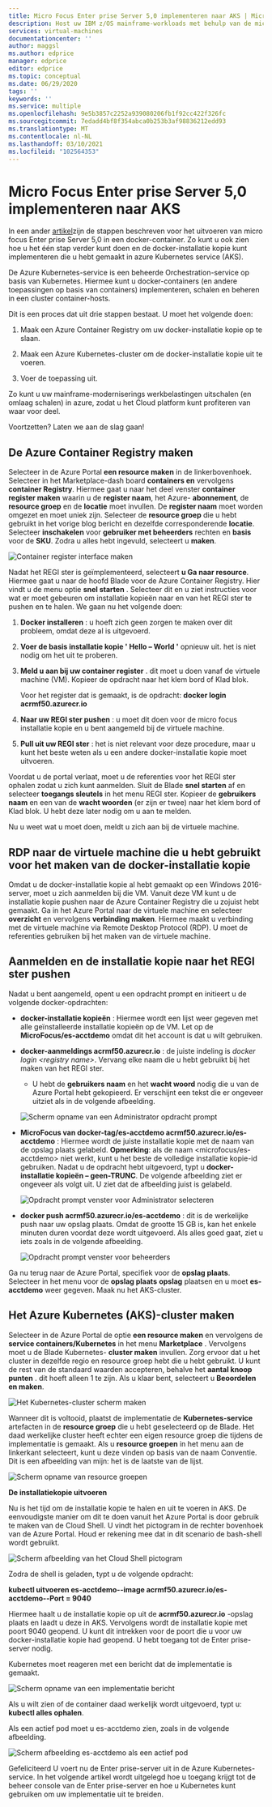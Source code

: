 ```yaml
---
title: Micro Focus Enter prise Server 5,0 implementeren naar AKS | Microsoft Docs
description: Host uw IBM z/OS mainframe-workloads met behulp van de micro focus ontwikkelings-en test omgeving op virtuele machines van Azure (Vm's).
services: virtual-machines
documentationcenter: ''
author: maggsl
ms.author: edprice
manager: edprice
editor: edprice
ms.topic: conceptual
ms.date: 06/29/2020
tags: ''
keywords: ''
ms.service: multiple
ms.openlocfilehash: 9e5b3857c2252a939080206fb1f92cc422f326fc
ms.sourcegitcommit: 7edadd4bf8f354abca0b253b3af98836212edd93
ms.translationtype: MT
ms.contentlocale: nl-NL
ms.lasthandoff: 03/10/2021
ms.locfileid: "102564353"
---
```

# <a name="deploy-micro-focus-enterprise-server-50-to-aks"></a>Micro Focus Enter prise Server 5,0 implementeren naar AKS

In een ander [artikel](./run-enterprise-server-container.md)zijn de stappen beschreven voor het uitvoeren van micro focus Enter prise Server 5,0 in een docker-container. Zo kunt u ook zien hoe u het één stap verder kunt doen en de docker-installatie kopie kunt implementeren die u hebt gemaakt in azure Kubernetes service (AKS).

De Azure Kubernetes-service is een beheerde Orchestration-service op basis van Kubernetes. Hiermee kunt u docker-containers (en andere toepassingen op basis van containers) implementeren, schalen en beheren in een cluster container-hosts.

Dit is een proces dat uit drie stappen bestaat. U moet het volgende doen:

1.  Maak een Azure Container Registry om uw docker-installatie kopie op te slaan.

2.  Maak een Azure Kubernetes-cluster om de docker-installatie kopie uit te voeren.

3.  Voer de toepassing uit.

Zo kunt u uw mainframe-moderniserings werkbelastingen uitschalen (en omlaag schalen) in azure, zodat u het Cloud platform kunt profiteren van waar voor deel.

Voortzetten? Laten we aan de slag gaan!

## <a name="create-the-azure-container-registry"></a>De Azure Container Registry maken

Selecteer in de Azure Portal **een resource maken** in de linkerbovenhoek. Selecteer in het Marketplace-dash board **containers en** vervolgens **container Registry**. Hiermee gaat u naar het deel venster **container register maken** waarin u de **register naam**, het Azure- **abonnement**, de **resource groep** en de **locatie** moet invullen. De **register naam** moet worden omgezet en moet uniek zijn. Selecteer de **resource groep** die u hebt gebruikt in het vorige blog bericht en dezelfde corresponderende **locatie**. Selecteer **inschakelen** voor **gebruiker met beheerders** rechten en **basis** voor de **SKU**. Zodra u alles hebt ingevuld, selecteert u **maken**.

![Container register interface maken](media/deploy-image-1.png)

Nadat het REGI ster is geïmplementeerd, selecteert **u Ga naar resource**. Hiermee gaat u naar de hoofd Blade voor de Azure Container Registry. Hier vindt u de menu optie **snel starten** . Selecteer dit en u ziet instructies voor wat er moet gebeuren om installatie kopieën naar en van het REGI ster te pushen en te halen. We gaan nu het volgende doen:

1.  **Docker installeren** : u hoeft zich geen zorgen te maken over dit probleem, omdat deze al is uitgevoerd.

2.  **Voer de basis installatie kopie ' Hello – World '** opnieuw uit. het is niet nodig om het uit te proberen.

3.  **Meld u aan bij uw container register** . dit moet u doen vanaf de virtuele machine (VM). Kopieer de opdracht naar het klem bord of Klad blok.

    Voor het register dat is gemaakt, is de opdracht: **docker login acrmf50.azurecr.io**

4.  **Naar uw REGI ster pushen** : u moet dit doen voor de micro focus installatie kopie en u bent aangemeld bij de virtuele machine.

5.  **Pull uit uw REGI ster** : het is niet relevant voor deze procedure, maar u kunt het beste weten als u een andere docker-installatie kopie moet uitvoeren.

Voordat u de portal verlaat, moet u de referenties voor het REGI ster ophalen zodat u zich kunt aanmelden. Sluit de Blade **snel starten** af en selecteer **toegangs sleutels** in het menu REGI ster. Kopieer de **gebruikers naam** en een van de **wacht woorden** (er zijn er twee) naar het klem bord of Klad blok. U hebt deze later nodig om u aan te melden.

Nu u weet wat u moet doen, meldt u zich aan bij de virtuele machine.

## <a name="rdp-to-the-virtual-machine-you-used-to-create-the-docker-image"></a>RDP naar de virtuele machine die u hebt gebruikt voor het maken van de docker-installatie kopie

Omdat u de docker-installatie kopie al hebt gemaakt op een Windows 2016-server, moet u zich aanmelden bij die VM. Vanuit deze VM kunt u de installatie kopie pushen naar de Azure Container Registry die u zojuist hebt gemaakt. Ga in het Azure Portal naar de virtuele machine en selecteer **overzicht** en vervolgens **verbinding maken**. Hiermee maakt u verbinding met de virtuele machine via Remote Desktop Protocol (RDP). U moet de referenties gebruiken bij het maken van de virtuele machine.

## <a name="log-in-and-push-the-image-to-the-registry"></a>Aanmelden en de installatie kopie naar het REGI ster pushen

Nadat u bent aangemeld, opent u een opdracht prompt en initieert u de volgende docker-opdrachten:

-   **docker-installatie kopieën** : Hiermee wordt een lijst weer gegeven met alle geïnstalleerde installatie kopieën op de VM. Let op de **MicroFocus/es-acctdemo** omdat dit het account is dat u wilt gebruiken.

-   **docker-aanmeldings acrmf50.azurecr.io** : de juiste indeling is *docker login \<registry name\>*. Vervang elke naam die u hebt gebruikt bij het maken van het REGI ster.

    -   U hebt de **gebruikers naam** en het **wacht woord** nodig die u van de Azure Portal hebt gekopieerd. Er verschijnt een tekst die er ongeveer uitziet als in de volgende afbeelding.

    ![Scherm opname van een Administrator opdracht prompt](media/deploy-image-2.png)

-   **MicroFocus van docker-tag/es-acctdemo acrmf50.azurecr.io/es-acctdemo** : Hiermee wordt de juiste installatie kopie met de naam van de opslag plaats gelabeld. **Opmerking**: als de naam \<microfocus/es-acctdemo\> niet werkt, kunt u het beste de volledige installatie kopie-id gebruiken. Nadat u de opdracht hebt uitgevoerd, typt u **docker-installatie kopieën – geen-TRUNC**. De volgende afbeelding ziet er ongeveer als volgt uit. U ziet dat de afbeelding juist is gelabeld.

    ![Opdracht prompt venster voor Administrator selecteren](media/deploy-image-3.png)

-   **docker push acrmf50.azurecr.io/es-acctdemo** : dit is de werkelijke push naar uw opslag plaats. Omdat de grootte 15 GB is, kan het enkele minuten duren voordat deze wordt uitgevoerd. Als alles goed gaat, ziet u iets zoals in de volgende afbeelding.

    ![Opdracht prompt venster voor beheerders](media/deploy-image-4.png)

Ga nu terug naar de Azure Portal, specifiek voor de **opslag plaats**. Selecteer in het menu voor de **opslag plaats** **opslag** plaatsen en u moet **es-acctdemo** weer gegeven. Maak nu het AKS-cluster.

## <a name="create-the-azure-kubernetes-aks-cluster"></a>Het Azure Kubernetes (AKS)-cluster maken

Selecteer in de Azure Portal de optie **een resource maken** en vervolgens de **service containers/Kubernetes** in het menu **Marketplace** . Vervolgens moet u de Blade Kubernetes- **cluster maken** invullen. Zorg ervoor dat u het cluster in dezelfde regio en resource groep hebt die u hebt gebruikt. U kunt de rest van de standaard waarden accepteren, behalve het **aantal knoop punten** . dit hoeft alleen 1 te zijn. Als u klaar bent, selecteert u **Beoordelen en maken**.

![Het Kubernetes-cluster scherm maken](media/deploy-image-5.png)

Wanneer dit is voltooid, plaatst de implementatie de **Kubernetes-service** artefacten in de **resource groep** die u hebt geselecteerd op de Blade. Het daad werkelijke cluster heeft echter een eigen resource groep die tijdens de implementatie is gemaakt. Als u **resource groepen** in het menu aan de linkerkant selecteert, kunt u deze vinden op basis van de naam Conventie. Dit is een afbeelding van mijn: het is de laatste van de lijst.

![Scherm opname van resource groepen](media/deploy-image-6.png)

**De installatiekopie uitvoeren**

Nu is het tijd om de installatie kopie te halen en uit te voeren in AKS. De eenvoudigste manier om dit te doen vanuit het Azure Portal is door gebruik te maken van de Cloud Shell. U vindt het pictogram in de rechter bovenhoek van de Azure Portal. Houd er rekening mee dat in dit scenario de bash-shell wordt gebruikt.

![Scherm afbeelding van het Cloud Shell pictogram](media/deploy-image-7.png)

Zodra de shell is geladen, typt u de volgende opdracht:

**kubectl uitvoeren es-acctdemo--image acrmf50.azurecr.io/es-acctdemo--Port = 9040**

Hiermee haalt u de installatie kopie op uit de **acrmf50.azurecr.io** -opslag plaats en laadt u deze in AKS. Vervolgens wordt de installatie kopie met poort 9040 geopend. U kunt dit intrekken voor de poort die u voor uw docker-installatie kopie had geopend. U hebt toegang tot de Enter prise-server nodig.

Kubernetes moet reageren met een bericht dat de implementatie is gemaakt.

![Scherm opname van een implementatie bericht](media/deploy-image-8.jpg)

Als u wilt zien of de container daad werkelijk wordt uitgevoerd, typt u: **kubectl alles ophalen**.

Als een actief pod moet u es-acctdemo zien, zoals in de volgende afbeelding.

![Scherm afbeelding es-acctdemo als een actief pod](media/deploy-image-9.png)

Gefeliciteerd U voert nu de Enter prise-server uit in de Azure Kubernetes-service. In het volgende artikel wordt uitgelegd hoe u toegang krijgt tot de beheer console van de Enter prise-server en hoe u Kubernetes kunt gebruiken om uw implementatie uit te breiden.
